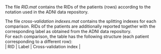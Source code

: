 The file *RID.mat* contains the RIDs of the patients (rows) according to the notation used in the ADNI data repository.

The file *cross-validation indexes.mat* contains the splitting indexes for each comparison.
RIDs of the patients are additionally reported together with the corresponding label as obtained from the ADNI data repository. <br>
For each comparison, the table has the following structure (each patient corresponding to a different row): <br>
|  RID  |  Label  |  Cross-validation index  | <br>
